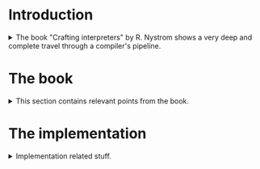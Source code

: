 # Introduction
<details>
<summary>
The book "Crafting interpreters" by R. Nystrom shows a very deep and complete travel through a compiler's pipeline.
</summary>
  
### Some key points I found particularly interesting to keep:
* [Pratt parser](https://craftinginterpreters.com/compiling-expressions.html#a-pratt-parser)
</details>

# The book
<details>
<summary>This section contains relevant points from the book.</summary>
  
## LOX grammar (BNF definition):
(wip)
```
expression -> literal | unary | binary | grouping ;
literal    -> NUMBER | STRING | "true" | "false" | "nil" ;
grouping   -> "(" expression ")" ;
unary      -> ( "-" | "!" ) expression ;
binary     -> expression operator expression ;
operator   -> "==" | "!+" | "<" | "<=" | ">" | ">="
              "+" | "-" | "*" | "/" ;
```
</details>

# The implementation
<details>
  <summary>Implementation related stuff.</summary>

  <details>
    <summary>TO-DO</summary>
    
    - add mut/const modifiers (ideally const by default?)
    - validation of variables/scope...
    - so much more...
  </details>
  <details>
    <summary>Creating a binary executable</summary>
  
    The main idea is to have a binary with the VM with bytecode incrusted that just runs as a common binary.
    Then the compiler would generate bytecode+data and inject those into a new section in the PortableExecutable pointing the VM to the new section.

    <details open>
      <summary>Some relevant links on Portable Executables and code injection </summary>
     
      * https://github.com/evilsocket/libpe/blob/master/peview/peview.cpp
      * https://whereisr0da.github.io/blog/posts/2020-10-21-inject-code
      * https://alexm.ro/en/blog/build-the-smallest-portable-executable-with-assembly
      * https://www.codeproject.com/Articles/24417/Portable-Executable-P-E-Code-Injection-Injecting-a
      * https://code.google.com/archive/p/portable-executable-library  
      * https://www.archcloudlabs.com/projects/binary_loaders_1  
    </details>
  </details>
</details>

</details>
